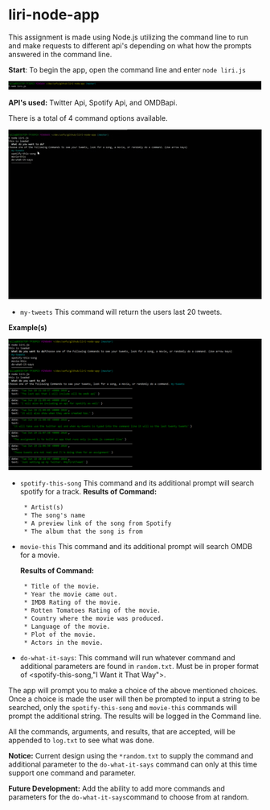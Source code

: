 # liri-node-app

This assignment is made using Node.js utilizing the command line to run and make requests to different api's depending on what how the prompts answered in the command line.

**Start**: To begin the app, open the command line and enter `node liri.js`

![PNG of Start](images/CaptureStart.PNG)

__API's used:__ Twitter Api, Spotify Api, and OMDBapi.

There is a total of 4 command options available.

![Gif of Commands](images/commandScroll.gif)

* `my-tweets` This command will return the users last 20 tweets.

__Example(s)__

![PNG of Tweets](images/CaptureTweets.PNG)

* `spotify-this-song` This command and its additional prompt will search spotify for a track.
    **Results of Command:**

       * Artist(s)    
       * The song's name     
       * A preview link of the song from Spotify
       * The album that the song is from



* `movie-this` This command and its additional prompt will search OMDB for a movie.

    **Results of Command:**

       * Title of the movie.
       * Year the movie came out.
       * IMDB Rating of the movie.
       * Rotten Tomatoes Rating of the movie.
       * Country where the movie was produced.
       * Language of the movie.
       * Plot of the movie.
       * Actors in the movie.



* `do-what-it-says`: This command will run whatever command and additional parameters are found in `random.txt`. Must be in proper format of <spotify-this-song,"I Want it That Way">.

The app will prompt you to make a choice of the above mentioned choices. Once a choice is made the user will then be prompted to input a string to be searched, only the `spotify-this-song` and `movie-this` commands will prompt the additional string. The results will be logged in the Command line.

All the commands, arguments, and results, that are accepted, will be appended to `log.txt` to see what was done.



**Notice:** Current design using the `*random.txt` to supply the command and additional parameter to the `do-what-it-says` command can only at this time support one command and parameter.

**Future Development:** Add the ability to add more commands and parameters for the `do-what-it-says`command to choose from at random.
